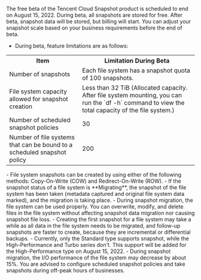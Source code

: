 The free beta of the Tencent Cloud Snapshot product is scheduled to end on August 15, 2022. During beta, all snapshots are stored for free. After beta, snapshot data will be stored, but billing will start. You can adjust your snapshot scale based on your business requirements before the end of beta.

- During beta, feature limitations are as follows:
<table>
	<tr><th>Item</th><th>Limitation During Beta</th></tr>
	<tr><td>Number of snapshots</td><td>Each file system has a snapshot quota of 100 snapshots.</td></tr>
	<tr><td>File system capacity allowed for snapshot creation</td><td>Less than 32 TiB (Allocated capacity. After file system mounting, you can run the `df -h` command to view the total capacity of the file system.)</td></tr>
	<tr><td>Number of scheduled snapshot policies</td><td>30</td></tr>
	<tr><td>Number of file systems that can be bound to a scheduled snapshot policy</td><td>200</td></tr>
</table>
- File system snapshots can be created by using either of the following methods: Copy-On-Write (COW) and Redirect-On-Write (ROW).
- If the snapshot status of a file system is **Migrating**, the snapshot of the file system has been taken (metadata captured and original file system data marked), and the migration is taking place.
- During snapshot migration, the file system can be used properly. You can overwrite, modify, and delete files in the file system without affecting snapshot data migration nor causing snapshot file loss.
- Creating the first snapshot for a file system may take a while as all data in the file system needs to be migrated, and follow-up snapshots are faster to create, because they are incremental or differential backups.
- Currently, only the Standard type supports snapshot, while the High-Performance and Turbo series don't. This support will be added for the High-Performance type on August 15, 2022.
- During snapshot migration, the I/O performance of the file system may decrease by about 15%. You are advised to configure scheduled snapshot policies and take snapshots during off-peak hours of businesses.
